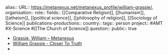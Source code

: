 alias::
URL:: https://metanexus.net/metanexus_profile/william-grassie/, 
organisation::
role::
fields:: [[Comparative Religion]], [[humanism]], [[atheism]], [[political science]], [[philosophy of religion]], [[Sociology of Science]] 
publications-productions:: 
country::
tags:: person
project:: #AMT #X-Science #[[The Church of Science]] 
question::
public:: true

- [Grassie, William – Metanexus](https://metanexus.net/metanexus_profile/william-grassie/)
- [William Grassie - Closer To Truth](https://closertotruth.com/contributor/william-grassie/)
-